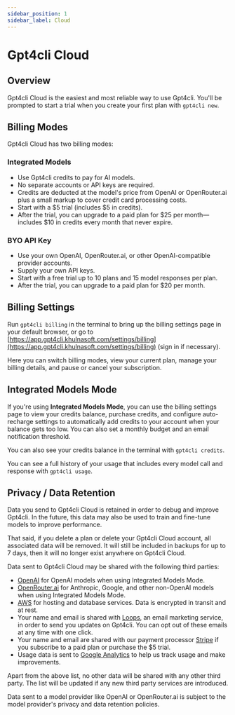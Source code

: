 ```yaml
---
sidebar_position: 1
sidebar_label: Cloud
---
```


# Gpt4cli Cloud

## Overview

Gpt4cli Cloud is the easiest and most reliable way to use Gpt4cli. You'll be prompted to start a trial when you create your first plan with `gpt4cli new`. 

## Billing Modes

Gpt4cli Cloud has two billing modes:

### Integrated Models 

- Use Gpt4cli credits to pay for AI models. 
- No separate accounts or API keys are required. 
- Credits are deducted at the model's price from OpenAI or OpenRouter.ai plus a small markup to cover credit card processing costs.
- Start with a $5 trial (includes $5 in credits).
- After the trial, you can upgrade to a paid plan for $25 per month—includes $10 in credits every month that never expire.

### BYO API Key

- Use your own OpenAI, OpenRouter.ai, or other OpenAI-compatible provider accounts.
- Supply your own API keys.
- Start with a free trial up to 10 plans and 15 model responses per plan.
- After the trial, you can upgrade to a paid plan for $20 per month.

## Billing Settings

Run `gpt4cli billing` in the terminal to bring up the billing settings page in your default browser, or go to [https://app.gpt4cli.khulnasoft.com/settings/billing](https://app.gpt4cli.khulnasoft.com/settings/billing) (sign in if necessary).

Here you can switch billing modes, view your current plan, manage your billing details, and pause or cancel your subscription.

## Integrated Models Mode

If you're using **Integrated Models Mode**, you can use the billing settings page to view your credits balance, purchase credits, and configure auto-recharge settings to automatically add credits to your account when your balance gets too low. You can also set a monthly budget and an email notification threshold.

You can also see your credits balance in the terminal with `gpt4cli credits`.

You can see a full history of your usage that includes every model call and response with `gpt4cli usage`.

## Privacy / Data Retention

Data you send to Gpt4cli Cloud is retained in order to debug and improve Gpt4cli. In the future, this data may also be used to train and fine-tune models to improve performance.

That said, if you delete a plan or delete your Gpt4cli Cloud account, all associated data will be removed. It will still be included in backups for up to 7 days, then it will no longer exist anywhere on Gpt4cli Cloud.

Data sent to Gpt4cli Cloud may be shared with the following third parties:

- [OpenAI](https://openai.com) for OpenAI models when using Integrated Models Mode.
- [OpenRouter.ai](https://openrouter.ai/) for Anthropic, Google, and other non-OpenAI models when using Integrated Models Mode.
- [AWS](https://aws.amazon.com/) for hosting and database services. Data is encrypted in transit and at rest.
- Your name and email is shared with [Loops](https://loops.so/), an email marketing service, in order to send you updates on Gpt4cli. You can opt out of these emails at any time with one click.
- Your name and email are shared with our payment processor [Stripe](https://stripe.com/) if you subscribe to a paid plan or purchase the $5 trial.
- Usage data is sent to [Google Analytics](https://analytics.google.com/) to help us track usage and make improvements.

Apart from the above list, no other data will be shared with any other third party. The list will be updated if any new third party services are introduced.

Data sent to a model provider like OpenAI or OpenRouter.ai is subject to the model provider's privacy and data retention policies.